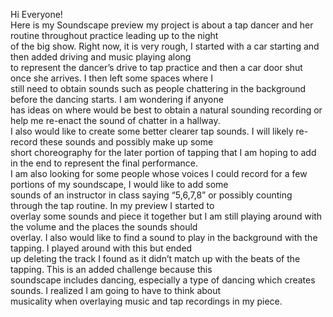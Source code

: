 Hi Everyone!  
Here is my Soundscape preview my project is about a tap dancer and her routine throughout practice leading up to the night  
of the big show. Right now, it is very rough, I started with a car starting and then added driving and music playing along   
to represent the dancer’s drive to tap practice and then a car door shut once she arrives. I then left some spaces where I   
still need to obtain sounds such as people chattering in the background before the dancing starts. I am wondering if anyone  
has ideas on where would be best to obtain a natural sounding recording or help me re-enact the sound of chatter in a hallway.   
I also would like to create some better clearer tap sounds. I will likely re-record these sounds and possibly make up some   
short choreography for the later portion of tapping that I am hoping to add in the end to represent the final performance.   
I am also looking for some people whose voices I could record for a few portions of my soundscape, I would like to add some   
sounds of an instructor in class saying “5,6,7,8” or possibly counting through the tap routine. In my preview I started to   
overlay some sounds and piece it together but I am still playing around with the volume and the places the sounds should   
overlay. I also would like to find a sound to play in the background with the tapping. I played around with this but ended  
up deleting the track I found as it didn’t match up with the beats of the tapping. This is an added challenge because this  
soundscape includes dancing, especially a type of dancing which creates sounds. I realized I am going to have to think about  
musicality when overlaying music and tap recordings in my piece.
